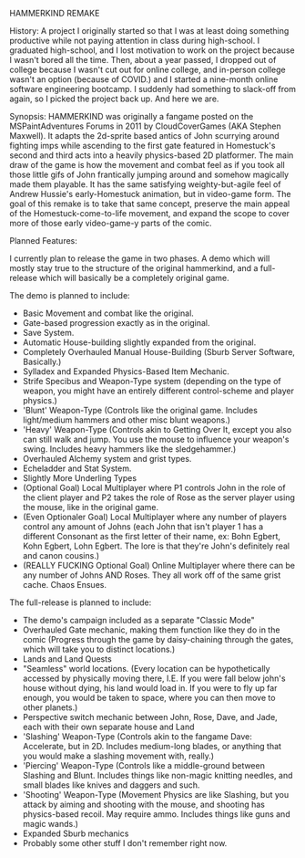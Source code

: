 HAMMERKIND REMAKE

History:
A project I originally started so that I was at least doing something productive while not paying attention in class during high-school. 
I graduated high-school, and I lost motivation to work on the project because I wasn't bored all the time.
Then, about a year passed, I dropped out of college because I wasn't cut out for online college, and in-person college wasn't an option (because of COVID.)
and I started a nine-month online software engineering bootcamp.
I suddenly had something to slack-off from again, so I picked the project back up.
And here we are.

Synopsis:
HAMMERKIND was originally a fangame posted on the MSPaintAdventures Forums in 2011 by CloudCoverGames (AKA Stephen Maxwell). 
It adapts the 2d-sprite based antics of John scurrying around fighting imps while ascending to the first gate featured in Homestuck's second and third acts into a heavily physics-based 2D platformer.
The main draw of the game is how the movement and combat feel as if you took all those little gifs of John frantically jumping around and somehow magically made them playable.
It has the same satisfying weighty-but-agile feel of Andrew Hussie's early-Homestuck animation, but in video-game form.
The goal of this remake is to take that same concept, preserve the main appeal of the Homestuck-come-to-life movement, and expand the scope to cover more of those early video-game-y parts of the comic.

Planned Features:

I currently plan to release the game in two phases.
A demo which will mostly stay true to the structure of the original hammerkind, and a full-release which will basically be a completely original game.

The demo is planned to include:
- Basic Movement and combat like the original.
- Gate-based progression exactly as in the original.
- Save System.
- Automatic House-building slightly expanded from the original.
- Completely Overhauled Manual House-Building (Sburb Server Software, Basically.)
- Sylladex and Expanded Physics-Based Item Mechanic.
- Strife Specibus and Weapon-Type system (depending on the type of weapon, you might have an entirely different control-scheme and player physics.)
- 'Blunt' Weapon-Type (Controls like the original game. Includes light/medium hammers and other misc blunt weapons.)
- 'Heavy' Weapon-Type (Controls akin to Getting Over It, except you also can still walk and jump. You use the mouse to influence your weapon's swing. Includes heavy hammers like the sledgehammer.)
- Overhauled Alchemy system and grist types.
- Echeladder and Stat System.
- Slightly More Underling Types
- (Optional Goal) Local Multiplayer where P1 controls John in the role of the client player and P2 takes the role of Rose as the server player using the mouse, like in the original game.
- (Even Optionaler Goal) Local Multiplayer where any number of players control any amount of Johns (each John that isn't player 1 has a different Consonant as the first letter of their name, ex: Bohn Egbert, Kohn Egbert, Lohn Egbert. The lore is that they're John's definitely real and canon cousins.)
- (REALLY FUCKING Optional Goal) Online Multiplayer where there can be any number of Johns AND Roses. They all work off of the same grist cache. Chaos Ensues.

The full-release is planned to include:
- The demo's campaign included as a separate "Classic Mode"
- Overhauled Gate mechanic, making them function like they do in the comic (Progress through the game by daisy-chaining through the gates, which will take you to distinct locations.)
- Lands and Land Quests
- "Seamless" world locations. (Every location can be hypothetically accessed by physically moving there, I.E. If you were fall below john's house without dying, his land would load in. If you were to fly up far enough, you would be taken to space, where you can then move to other planets.)
- Perspective switch mechanic between John, Rose, Dave, and Jade, each with their own separate house and Land
- 'Slashing' Weapon-Type (Controls akin to the fangame Dave: Accelerate, but in 2D. Includes medium-long blades, or anything that you would make a slashing movement with, really.)
- 'Piercing' Weapon-Type (Controls like a middle-ground between Slashing and Blunt. Includes things like non-magic knitting needles, and small blades like knives and daggers and such.
- 'Shooting' Weapon-Type (Movement Physics are like Slashing, but you attack by aiming and shooting with the mouse, and shooting has physics-based recoil. May require ammo. Includes things like guns and magic wands.)
- Expanded Sburb mechanics
- Probably some other stuff I don't remember right now.